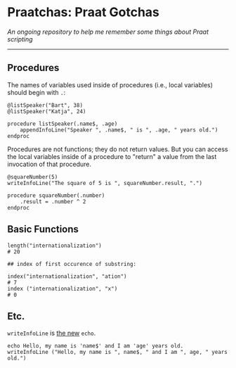 Praatchas: Praat Gotchas
========================

_An ongoing repository to help me remember some things about Praat scripting_

***

Procedures
----------

The names of variables used inside of procedures (i.e., local variables) should begin with `.`:

```
@listSpeaker("Bart", 38)
@listSpeaker("Katja", 24)

procedure listSpeaker(.name$, .age)
    appendInfoLine("Speaker ", .name$, " is ", .age, " years old.")
endproc
```

Procedures are not functions; they do not return values. But you can access the local variables inside of a procedure to "return" a value from the last invocation of that procedure. 

```
@squareNumber(5)
writeInfoLine("The square of 5 is ", squareNumber.result, ".")

procedure squareNumber(.number)
    .result = .number ^ 2
endproc
```


Basic Functions
---------

```
length("internationalization")
# 20

## index of first occurence of substring: 

index("internationalization", "ation")  
# 7
index ("internationalization", "x")
# 0
```


Etc.
----

`writeInfoLine` is [the new](http://www.fon.hum.uva.nl/praat/manual/Scripting_9_2__Old_functions.html) `echo`.

```
echo Hello, my name is 'name$' and I am 'age' years old.
writeInfoLine ("Hello, my name is ", name$, " and I am ", age, " years old.")
```
